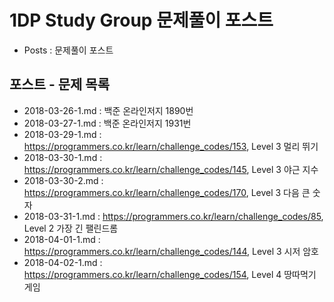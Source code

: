 # 1DP Study Group 문제풀이 포스트

- Posts : 문제풀이 포스트


## 포스트 - 문제 목록

- 2018-03-26-1.md : 백준 온라인저지 1890번
- 2018-03-27-1.md : 백준 온라인저지 1931번
- 2018-03-29-1.md : https://programmers.co.kr/learn/challenge_codes/153, Level 3 멀리 뛰기
- 2018-03-30-1.md : https://programmers.co.kr/learn/challenge_codes/145, Level 3 야근 지수
- 2018-03-30-2.md : https://programmers.co.kr/learn/challenge_codes/170, Level 3 다음 큰 숫자
- 2018-03-31-1.md : https://programmers.co.kr/learn/challenge_codes/85, Level 2 가장 긴 팰린드롬
- 2018-04-01-1.md : https://programmers.co.kr/learn/challenge_codes/144, Level 3 시저 암호
- 2018-04-02-1.md : https://programmers.co.kr/learn/challenge_codes/154, Level 4 땅따먹기 게임

